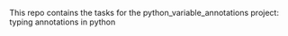This repo contains the tasks for the python_variable_annotations project: typing annotations in python
